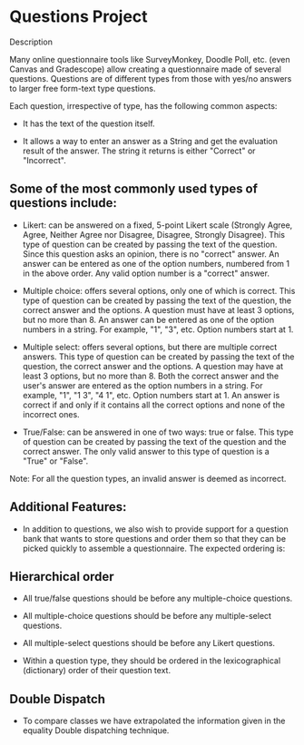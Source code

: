 # Questions Project

Description

Many online questionnaire tools like SurveyMonkey, Doodle Poll, etc. (even Canvas and Gradescope) allow creating a questionnaire made of several questions. Questions are of different types from those with yes/no answers to larger free form-text type questions.

Each question, irrespective of type, has the following common aspects:

- It has the text of the question itself.

- It allows a way to enter an answer as a String and get the evaluation result of the answer. The string it returns is either "Correct" or "Incorrect".

## Some of the most commonly used types of questions include:

- Likert: can be answered on a fixed, 5-point Likert scale (Strongly Agree, Agree, Neither Agree nor Disagree, Disagree, Strongly Disagree). This type of question can be created by passing the text of the question. Since this question asks an opinion, there is no "correct" answer. An answer can be entered as one of the option numbers, numbered from 1 in the above order. Any valid option number is a "correct" answer.

- Multiple choice: offers several options, only one of which is correct. This type of question can be created by passing the text of the question, the correct answer and the options. A question must have at least 3 options, but no more than 8. An answer can be entered as one of the option numbers in a string. For example, "1", "3", etc. Option numbers start at 1.

- Multiple select: offers several options, but there are multiple correct answers. This type of question can be created by passing the text of the question, the correct answer and the options. A question may have at least 3 options, but no more than 8. Both the correct answer and the user's answer are entered as the option numbers in a string. For example, "1", "1 3", "4 1", etc. Option numbers start at 1. An answer is correct if and only if it contains all the correct options and none of the incorrect ones.

- True/False: can be answered in one of two ways: true or false. This type of question can be created by passing the text of the question and the correct answer. The only valid answer to this type of question is a "True" or "False".

Note: For all the question types, an invalid answer is deemed as incorrect.


## Additional Features:

- In addition to questions, we also wish to provide support for a question bank that wants to store questions and order them so that they can be picked quickly to assemble a questionnaire. The expected ordering is:

## Hierarchical order

- All true/false questions should be before any multiple-choice questions.

- All multiple-choice questions should be before any multiple-select questions.

- All multiple-select questions should be before any Likert questions.

- Within a question type, they should be ordered in the lexicographical (dictionary) order of their question text.

## Double Dispatch

- To compare classes we have extrapolated the information given in the equality Double dispatching technique. 
